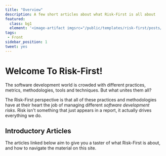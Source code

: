 ```yaml
---
title: "Overview"
description: A few short articles about what Risk-First is all about
featured: 
  class: bg1
  element: '<image-artifact imgsrc="/public/templates/risk-first/posts/airplane.svg">Overview</image-artifact>'
tags:
 - Front
sidebar_position: 1
tweet: yes
---
```


# Welcome To Risk-First!

The software development world is crowded with different practices, metrics, methodologies, tools and techniques.  But what unites them all?

The Risk-First perspective is that all of these practices and methodologies have at their heart the job of managing different _software development risks_.  Risk isn't something that just appears in a report, it actually drives everything we do.  


## Introductory Articles 
 
The articles linked below aim to give you a taster of what Risk-First is about, and how to navigate the material on this site.

<TagList filter="overview" tag="About" />